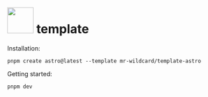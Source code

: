 # <img src="https://astro.build/assets/press/astro-icon-dark.png" height="60px" /> template

Installation:
```
pnpm create astro@latest --template mr-wildcard/template-astro
```

Getting started:
```
pnpm dev
```
